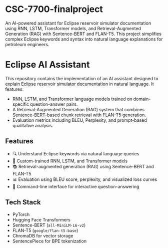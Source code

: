 # CSC-7700-finalproject
An AI-powered assistant for Eclipse reservoir simulator documentation using RNN, LSTM, Transformer models, and Retrieval-Augmented Generation (RAG) with Sentence-BERT and FLAN-T5. This project simplifies complex Eclipse keywords and syntax into natural language explanations for petroleum engineers.

# Eclipse AI Assistant

This repository contains the implementation of an AI assistant designed to explain Eclipse reservoir simulator documentation in natural language. It features:

- RNN, LSTM, and Transformer language models trained on domain-specific question-answer pairs.
- A Retrieval-Augmented Generation (RAG) system that combines Sentence-BERT-based chunk retrieval with FLAN-T5 generation.
- Evaluation metrics including BLEU, Perplexity, and prompt-based qualitative analysis.

## Features

- 🔍 Understand Eclipse keywords via natural language queries
- 🧠 Custom-trained RNN, LSTM, and Transformer models
- 📚 Retrieval-augmented generation (RAG) using Sentence-BERT and FLAN-T5
- 📊 Evaluation using BLEU score, perplexity, and visualized loss curves
- 💬 Command-line interface for interactive question-answering

## Tech Stack

- PyTorch
- Hugging Face Transformers
- Sentence-BERT (`all-MiniLM-L6-v2`)
- FLAN-T5 (`google/flan-t5-base`)
- ChromaDB for vector storage
- SentencePiece for BPE tokenization

